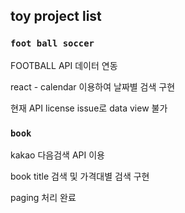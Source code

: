 ## toy project list

### `foot ball soccer`

FOOTBALL API 데이터 연동

react - calendar 이용하여 날짜별 검색 구현

현재 API license issue로 data view 불가

### `book`

kakao 다음검색 API 이용

book title 검색 및 가격대별 검색 구현

paging 처리 완료
